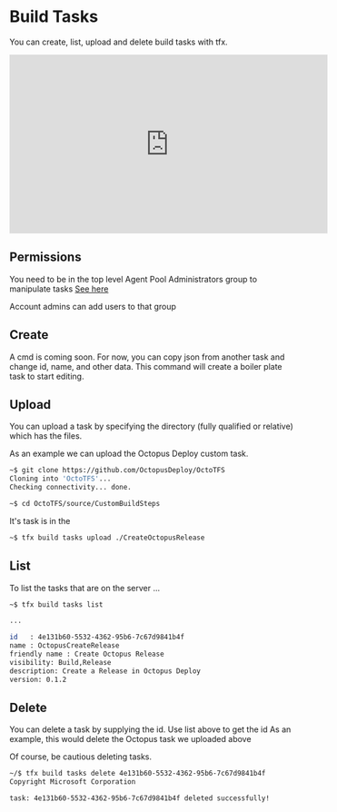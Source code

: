 # Build Tasks

You can create, list, upload and delete build tasks with tfx.

<iframe width="560" height="315" src="http://youtu.be/Tp7QRFzKvus" frameborder="0" allowfullscreen="allowfullscreen"></iframe>

## Permissions
You need to be in the top level Agent Pool Administrators group to manipulate tasks
[See here](https://msdn.microsoft.com/Library/vs/alm/Build/agents/admin)

Account admins can add users to that group

## Create

A cmd is coming soon.  For now, you can copy json from another task and change id, name, and other data.  This command will create a boiler plate task to start editing.

## Upload

You can upload a task by specifying the directory (fully qualified or relative) which has the files.

As an example we can upload the Octopus Deploy custom task.  

```bash
~$ git clone https://github.com/OctopusDeploy/OctoTFS
Cloning into 'OctoTFS'...
Checking connectivity... done.

~$ cd OctoTFS/source/CustomBuildSteps
```

It's task is in the 

```bash
~$ tfx build tasks upload ./CreateOctopusRelease
```

## List

To list the tasks that are on the server ...

```bash
~$ tfx build tasks list

...

id   : 4e131b60-5532-4362-95b6-7c67d9841b4f
name : OctopusCreateRelease
friendly name : Create Octopus Release
visibility: Build,Release
description: Create a Release in Octopus Deploy
version: 0.1.2

```

## Delete

You can delete a task by supplying the id.  Use list above to get the id
As an example, this would delete the Octopus task we uploaded above

Of course, be cautious deleting tasks.

```bash
~/$ tfx build tasks delete 4e131b60-5532-4362-95b6-7c67d9841b4f
Copyright Microsoft Corporation

task: 4e131b60-5532-4362-95b6-7c67d9841b4f deleted successfully!
```

